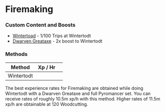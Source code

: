 # Firemaking

### Custom Content and Boosts

* [Wintertoad](https://bso-wiki.oldschool.gg/custom-items/pets) - 1/100 Trips at Wintertodt
* [Dwarven Greataxe](https://bso-wiki.oldschool.gg/custom-items/equippables#dwarven-equipment) - 2x boost to Wintertodt

### Methods

| Method     | Xp / Hr |   |
| ---------- | ------- | - |
| Wintertodt |         |   |

The best experience rates for Firemaking are obtained while doing Wintertodt with a Dwarven Greataxe and full Pyromancer set. You can receive rates of roughly 10.5m xp/h with this method. Higher rates of 11.5m xp/h are obtainable at 120 Woodcutting.
